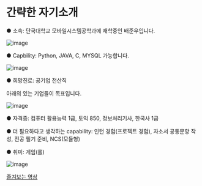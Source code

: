 # 간략한 자기소개

  ● 소속: 단국대학교 모바일시스템공학과에 재학중인 배준우입니다.

![image](https://user-images.githubusercontent.com/102724085/235641784-de465227-d33d-4c56-b08f-4eebaf7e07c2.png)

  ● Capbility: Python, JAVA, C, MYSQL 가능합니다.

![image](https://user-images.githubusercontent.com/102724085/235641981-f6da0809-158f-4a18-82e7-10850915eabb.png)

  ● 희망진로: 공기업 전산직

아래의 있는 기업들이 목표입니다.

![image](https://user-images.githubusercontent.com/102724085/235642176-3ee7b531-6803-41ce-9e82-0e0204446dfa.png)

  ● 자격증: 컴퓨터 활용능력 1급, 토익 850, 정보처리기사, 한국사 1급
  
  ● 더 필요하다고 생각하는 capability: 인턴 경험(프로젝트 경험), 자소서 공통문항 작성, 전공 필기 준비, NCS(모듈형)

  ● 취미: 게임(롤)

![image](https://user-images.githubusercontent.com/102724085/235643695-a04d6361-0031-4faf-9952-ac7b51bb48d1.png)

[즐겨보는 영상](https://www.youtube.com/watch?v=a-EDrQ7tRwo)

